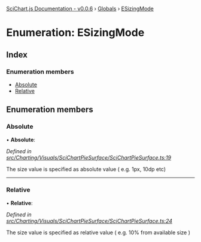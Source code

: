 [SciChart.js Documentation - v0.0.6](../README.md) › [Globals](../globals.md) › [ESizingMode](esizingmode.md)

# Enumeration: ESizingMode

## Index

### Enumeration members

* [Absolute](esizingmode.md#absolute)
* [Relative](esizingmode.md#relative)

## Enumeration members

###  Absolute

• **Absolute**:

*Defined in [src/Charting/Visuals/SciChartPieSurface/SciChartPieSurface.ts:19](https://github.com/ABTSoftware/SciChart.Dev/blob/272ab7fc7f/Web/src/SciChart/src/Charting/Visuals/SciChartPieSurface/SciChartPieSurface.ts#L19)*

The size value is specified as absolute value ( e.g. 1px, 10dp etc)

___

###  Relative

• **Relative**:

*Defined in [src/Charting/Visuals/SciChartPieSurface/SciChartPieSurface.ts:24](https://github.com/ABTSoftware/SciChart.Dev/blob/272ab7fc7f/Web/src/SciChart/src/Charting/Visuals/SciChartPieSurface/SciChartPieSurface.ts#L24)*

The size value is specified as relative value ( e.g. 10% from available size )
